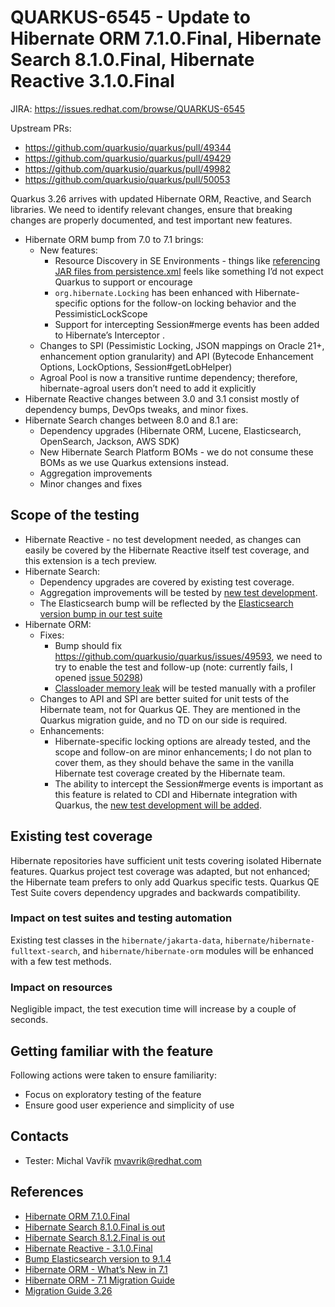 # QUARKUS-6545 - Update to Hibernate ORM 7.1.0.Final, Hibernate Search 8.1.0.Final, Hibernate Reactive 3.1.0.Final

JIRA: https://issues.redhat.com/browse/QUARKUS-6545

Upstream PRs: 

- https://github.com/quarkusio/quarkus/pull/49344
- https://github.com/quarkusio/quarkus/pull/49429
- https://github.com/quarkusio/quarkus/pull/49982
- https://github.com/quarkusio/quarkus/pull/50053

Quarkus 3.26 arrives with updated Hibernate ORM, Reactive, and Search libraries. We need to identify relevant changes, ensure that breaking changes are properly documented, and test important new features.

* Hibernate ORM bump from 7.0 to 7.1 brings:
    * New features:
        * Resource Discovery in SE Environments - things like [referencing JAR files from persistence.xml](https://jakarta.ee/specifications/persistence/3.2/jakarta-persistence-spec-3.2#a12305) feels like something I’d not expect Quarkus to support or encourage
        * `org.hibernate.Locking` has been enhanced with Hibernate-specific options for the follow-on locking behavior and the PessimisticLockScope
        * Support for intercepting Session#merge events has been added to Hibernate’s Interceptor .
    * Changes to SPI (Pessimistic Locking, JSON mappings on Oracle 21+, enhancement option granularity) and API (Bytecode Enhancement Options, LockOptions, Session#getLobHelper)
    * Agroal Pool is now a transitive runtime dependency; therefore, hibernate-agroal users don’t need to add it explicitly
* Hibernate Reactive changes between 3.0 and 3.1 consist mostly of dependency bumps, DevOps tweaks, and minor fixes.
* Hibernate Search changes between 8.0 and 8.1 are:
    * Dependency upgrades (Hibernate ORM, Lucene, Elasticsearch, OpenSearch, Jackson, AWS SDK)
    * New Hibernate Search Platform BOMs - we do not consume these BOMs as we use Quarkus extensions instead.
    * Aggregation improvements
    * Minor changes and fixes

## Scope of the testing

* Hibernate Reactive - no test development needed, as changes can easily be covered by the Hibernate Reactive itself test coverage, and this extension is a tech preview.
* Hibernate Search:
    * Dependency upgrades are covered by existing test coverage.
    * Aggregation improvements will be tested by [new test development](https://github.com/quarkus-qe/quarkus-test-suite/pull/2656).
    * The Elasticsearch bump will be reflected by the [Elasticsearch version bump in our test suite](https://github.com/quarkus-qe/quarkus-test-suite/pull/2655)
* Hibernate ORM:
    * Fixes:
        * Bump should fix https://github.com/quarkusio/quarkus/issues/49593, we need to try to enable the test and follow-up (note: currently fails, I opened [issue 50298](https://github.com/quarkusio/quarkus/issues/50298))
        * [Classloader memory leak](https://github.com/quarkusio/quarkus/issues/46102) will be tested manually with a profiler
    * Changes to API and SPI are better suited for unit tests of the Hibernate team, not for Quarkus QE. They are mentioned in the Quarkus migration guide, and no TD on our side is required.
    * Enhancements:
        * Hibernate-specific locking options are already tested, and the scope and follow-on are minor enhancements; I do not plan to cover them, as they should behave the same in the vanilla Hibernate test coverage created by the Hibernate team.
        * The ability to intercept the Session#merge events is important as this feature is related to CDI and Hibernate integration with Quarkus, the [new test development will be added](https://github.com/quarkus-qe/quarkus-test-suite/pull/2659).

## Existing test coverage

Hibernate repositories have sufficient unit tests covering isolated Hibernate features.
Quarkus project test coverage was adapted, but not enhanced; the Hibernate team prefers to only add Quarkus specific tests.
Quarkus QE Test Suite covers dependency upgrades and backwards compatibility.

### Impact on test suites and testing automation

Existing test classes in the `hibernate/jakarta-data`, `hibernate/hibernate-fulltext-search`, and `hibernate/hibernate-orm` modules will be enhanced with a few test methods.

### Impact on resources

Negligible impact, the test execution time will increase by a couple of seconds.

## Getting familiar with the feature

Following actions were taken to ensure familiarity:
- Focus on exploratory testing of the feature
- Ensure good user experience and simplicity of use

## Contacts

* Tester: Michal Vavřík <mvavrik@redhat.com>

## References

- [Hibernate ORM 7.1.0.Final](https://github.com/hibernate/hibernate-orm/releases/tag/7.1.0)
- [Hibernate Search 8.1.0.Final is out](https://in.relation.to/2025/08/08/hibernate-search-8-1-0-Final/)
- [Hibernate Search 8.1.2.Final is out](https://in.relation.to/2025/09/09/hibernate-search-8-1-2-Final/)
- [Hibernate Reactive - 3.1.0.Final](https://github.com/hibernate/hibernate-reactive/releases/tag/3.1.0)
- [Bump Elasticsearch version to 9.1.4](https://github.com/quarkusio/quarkus/pull/50185)
- [Hibernate ORM - What’s New in 7.1](https://docs.jboss.org/hibernate/orm/7.1/whats-new/whats-new.html)
- [Hibernate ORM - 7.1 Migration Guide](https://docs.jboss.org/hibernate/orm/7.1/migration-guide/migration-guide.html)
- [Migration Guide 3.26](https://github.com/quarkusio/quarkus/wiki/Migration-Guide-3.26#upgrade-to-hibernate-orm-7-1)
